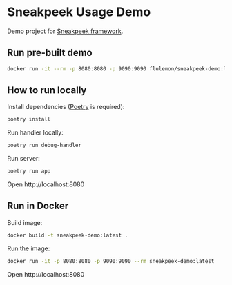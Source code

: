 # Sneakpeek Usage Demo

Demo project for [Sneakpeek framework](https://github.com/flulemon/sneakpeek).

## Run pre-built demo

```bash
docker run -it --rm -p 8080:8080 -p 9090:9090 flulemon/sneakpeek-demo:latest
```

## How to run locally

Install dependencies ([Poetry](https://python-poetry.org/) is required):

```bash
poetry install
```

Run handler locally:

```bash
poetry run debug-handler
```

Run server:

```bash
poetry run app
```

Open http://localhost:8080

## Run in Docker

Build image:

```bash
docker build -t sneakpeek-demo:latest .
```

Run the image:

```bash
docker run -it -p 8080:8080 -p 9090:9090 --rm sneakpeek-demo:latest
```

Open http://localhost:8080
